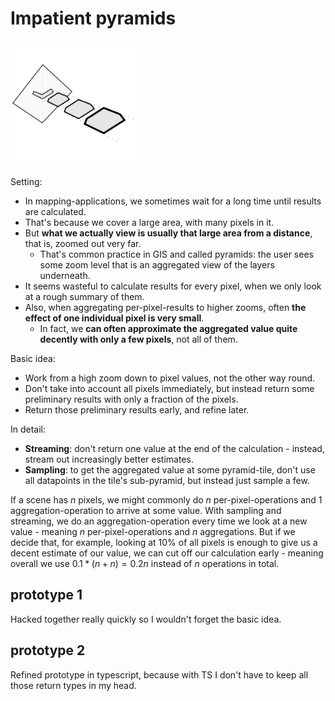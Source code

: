 # Impatient pyramids

<img width="200px" src="./logo.svg">

Setting:
- In mapping-applications, we sometimes wait for a long time until results are calculated.
- That's because we cover a large area, with many pixels in it.
- But **what we actually view is usually that large area from a distance**, that is, zoomed out very far.
    - That's common practice in GIS and called pyramids: the user sees some zoom level that is an aggregated view of the layers underneath.
- It seems wasteful to calculate results for every pixel, when we only look at a rough summary of them.
- Also, when aggregating per-pixel-results to higher zooms, often **the effect of one individual pixel is very small**.
    - In fact, we **can often approximate the aggregated value quite decently with only a few pixels**, not all of them.

Basic idea: 
- Work from a high zoom down to pixel values, not the other way round.
- Don't take into account all pixels immediately, but instead return some preliminary results with only a fraction of the pixels.
- Return those preliminary results early, and refine later.

In detail:
- **Streaming**: don't return one value at the end of the calculation - instead, stream out increasingly better estimates.
- **Sampling**: to get the aggregated value at some pyramid-tile, don't use all datapoints in the tile's sub-pyramid, but instead just sample a few.


If a scene has $n$ pixels, we might commonly do $n$ per-pixel-operations and 1 aggregation-operation to arrive at some value.
With sampling and streaming, we do an aggregation-operation every time we look at a new value - meaning $n$ per-pixel-operations and $n$ aggregations.
But if we decide that, for example, looking at 10% of all pixels is enough to give us a decent estimate of our value, we can cut off our calculation early - meaning overall we use $0.1 * (n + n) = 0.2n$ instead of $n$ operations in total.


## prototype 1
Hacked together really quickly so I wouldn't forget the basic idea.


## prototype 2
Refined prototype in typescript, because with TS I don't have to keep all those return types in my head.
